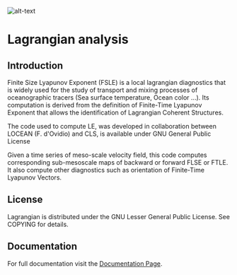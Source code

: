 ![alt-text](https://anaconda.org/fbriol/lagrangian/badges/installer/conda.svg)

Lagrangian analysis
===================

Introduction
------------

Finite Size Lyapunov Exponent (FSLE) is a local lagrangian diagnostics that is
widely used for the study of transport and mixing processes of oceanographic
tracers (Sea surface temperature, Ocean color ...). Its computation is derived
from the definition of Finite-Time Lyapunov Exponent that allows the
identification of  Lagrangian Coherent Structures.

The code used to compute LE, was developed in collaboration between LOCEAN (F.
d'Ovidio) and CLS, is available under GNU General Public License

Given a time series of meso-scale velocity field, this code computes
corresponding sub-mesoscale maps of backward or forward FLSE or FTLE. It also
compute other diagnostics such as orientation of Finite-Time Lyapunov Vectors.

License
-------

Lagrangian is distributed under the GNU Lesser General Public License. See
COPYING for details.

Documentation
-------------

For full documentation visit the [Documentation Page](http://lagrangian.readthedocs.io/en/latest/index.html).